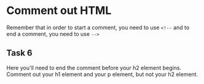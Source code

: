 # Comment out HTML

Remember that in order to start a comment, you need to use `<!--` and to end a comment, you need to use `-->`

## Task 6

Here you'll need to end the comment before your h2 element begins. Comment out your h1 element and your p element, but not your h2 element.
